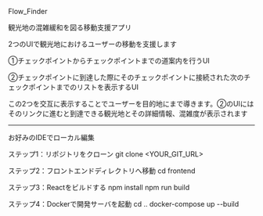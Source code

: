 Flow_Finder

観光地の混雑緩和を図る移動支援アプリ

2つのUIで観光地におけるユーザーの移動を支援します

①チェックポイントからチェックポイントまでの道案内を行うUI

②チェックポイントに到達した際にそのチェックポイントに接続された次のチェックポイントまでのリストを表示するUI

この2つを交互に表示することでユーザーを目的地にまで導きます。②のUIにはそのリンクに進むと到達できる観光地とその詳細情報、混雑度が表示されます

------------------------------------------------------------------------
お好みのIDEでローカル編集

ステップ1：リポジトリをクローン
git clone <YOUR_GIT_URL>

ステップ2：フロントエンドディレクトリへ移動
cd frontend

ステップ3：Reactをビルドする
npm install
npm run build

ステップ4：Dockerで開発サーバを起動
cd ..
docker-compose up --build
